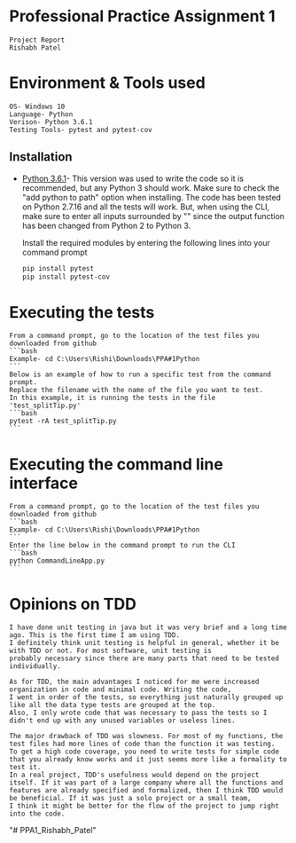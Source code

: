 # Professional Practice Assignment 1 
    Project Report
    Rishabh Patel

# Environment & Tools used
    OS- Windows 10
    Language- Python
    Verison- Python 3.6.1
    Testing Tools- pytest and pytest-cov

## Installation
*   [Python 3.6.1](https://www.python.org/downloads/release/python-361/)- This version was used to write 
    the code so it is recommended, but any Python 3 should work. 
    Make sure to check the "add python to path" option when installing.
    The code has been tested on Python 2.7.16 and all the tests will work. But, when using the
    CLI, make sure to enter all inputs surrounded by "" since the output function has been changed
    from Python 2 to Python 3.

    Install the required modules by entering the following lines into your command prompt
    ```bash
    pip install pytest
    pip install pytest-cov
    ```

# Executing the tests
    From a command prompt, go to the location of the test files you downloaded from github
    ```bash
    Example- cd C:\Users\Rishi\Downloads\PPA#1Python
    ```
    Below is an example of how to run a specific test from the command prompt. 
    Replace the filename with the name of the file you want to test. 
    In this example, it is running the tests in the file 'test_splitTip.py'
    ```bash
    pytest -rA test_splitTip.py
    ```
# Executing the command line interface
    From a command prompt, go to the location of the test files you downloaded from github
    ```bash
    Example- cd C:\Users\Rishi\Downloads\PPA#1Python
    ```
    Enter the line below in the command prompt to run the CLI
    ```bash
    python CommandLineApp.py
    ```
# Opinions on TDD
    I have done unit testing in java but it was very brief and a long time ago. This is the first time I am using TDD. 
    I definitely think unit testing is helpful in general, whether it be with TDD or not. For most software, unit testing is 
    probably necessary since there are many parts that need to be tested individually. 

    As for TDD, the main advantages I noticed for me were increased organization in code and minimal code. Writing the code, 
    I went in order of the tests, so everything just naturally grouped up like all the data type tests are grouped at the top. 
    Also, I only wrote code that was necessary to pass the tests so I didn't end up with any unused variables or useless lines. 

    The major drawback of TDD was slowness. For most of my functions, the test files had more lines of code than the function it was testing.
    To get a high code coverage, you need to write tests for simple code that you already know works and it just seems more like a formality to test it.
    In a real project, TDD's usefulness would depend on the project itself. If it was part of a large company where all the functions and 
    features are already specified and formalized, then I think TDD would be beneficial. If it was just a solo project or a small team, 
    I think it might be better for the flow of the project to jump right into the code.


"# PPA1_Rishabh_Patel" 
